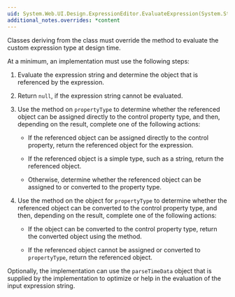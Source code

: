 ```yaml
---
uid: System.Web.UI.Design.ExpressionEditor.EvaluateExpression(System.String,System.Object,System.Type,System.IServiceProvider)
additional_notes.overrides: *content
---
```


<p>Classes deriving from the <xref href="System.Web.UI.Design.ExpressionEditor"></xref> class must override the <xref href="System.Web.UI.Design.ExpressionEditor.EvaluateExpression(System.String,System.Object,System.Type,System.IServiceProvider)"></xref> method to evaluate the custom expression type at design time.  
  
 At a minimum, an <xref href="System.Web.UI.Design.ExpressionEditor.EvaluateExpression(System.String,System.Object,System.Type,System.IServiceProvider)"></xref> implementation must use the following steps:  
  
1.  Evaluate the expression string and determine the object that is referenced by the expression.  
  
2.  Return `null`, if the expression string cannot be evaluated.  
  
3.  Use the <xref href="System.Type.IsAssignableFrom(System.Type)"></xref> method on <code>propertyType</code> to determine whether the referenced object can be assigned directly to the control property type, and then, depending on the result, complete one of the following actions:  
  
    -   If the referenced object can be assigned directly to the control property, return the referenced object for the expression.  
  
    -   If the referenced object is a simple type, such as a string, return the referenced object.  
  
    -   Otherwise, determine whether the referenced object can be assigned to or converted to the property type.  
  
4.  Use the <xref href="erload:System.ComponentModel.TypeConverter.CanConvertFrom"></xref> method on the <xref href="System.ComponentModel.TypeConverter"></xref> object for <code>propertyType</code> to determine whether the referenced object can be converted to the control property type, and then, depending on the result, complete one of the following actions:  
  
    -   If the object can be converted to the control property type, return the converted object using the <xref href="erload:System.ComponentModel.TypeConverter.ConvertFrom"></xref> method.  
  
    -   If the referenced object cannot be assigned or converted to <code>propertyType</code>, return the referenced object.  
  
 Optionally, the <xref href="System.Web.UI.Design.ExpressionEditor.EvaluateExpression(System.String,System.Object,System.Type,System.IServiceProvider)"></xref> implementation can use the <code>parseTimeData</code> object that is supplied by the <xref href="System.Web.Compilation.ExpressionBuilder.ParseExpression(System.String,System.Type,System.Web.Compilation.ExpressionBuilderContext)"></xref> implementation to optimize or help in the evaluation of the input expression string.</p>


